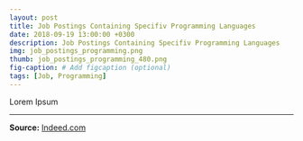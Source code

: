 ```yaml
---
layout: post
title: Job Postings Containing Specifiv Programming Languages
date: 2018-09-19 13:00:00 +0300
description: Job Postings Containing Specifiv Programming Languages
img: job_postings_programming.png
thumb: job_postings_programming_480.png
fig-caption: # Add figcaption (optional)
tags: [Job, Programming]
---
```

Lorem Ipsum

---

**Source:** [Indeed.com](Indeed.com)
